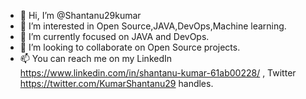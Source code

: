 - 👋 Hi, I’m @Shantanu29kumar
- 👀 I’m interested in Open Source,JAVA,DevOps,Machine learning.
- 🌱 I’m currently focused on JAVA and DevOps.
- 💞️ I’m looking to collaborate on Open Source projects.
- 📫 You can reach me on my LinkedIn https://www.linkedin.com/in/shantanu-kumar-61ab00228/ , Twitter https://twitter.com/KumarShantanu29 handles.
<!---
Shantanu29kumar/Shantanu29kumar is a ✨ special ✨ repository because its `README.md` (this file) appears on your GitHub profile.
You can click the Preview link to take a look at your changes.
--->
